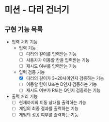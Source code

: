 # 미션 - 다리 건너기

## 구현 기능 목록

- 입력 처리 기능
  - 입력 기능
    - [ ] 다리의 길이를 입력받는 기능
    - [ ] 사용자가 이동할 칸을 입력받는 기능
    - [ ] 재시도 여부를 입력받는 기능
  - 입력 검증 기능
    - [X] 다리의 길이가 3~20사이인지 검증하는 기능
    - [ ] 이동할 칸이 U또는 D인지 검증하는 기능
    - [ ] 재시도 여부가 R또는 Q인지 검증하는 기능

- 출력 처리 기능
  - [ ] 현재까지의 이동 상태를 출력하는 기능
  - [ ] 게임의 최종 결과를 출력하는 기능
  - [ ] 게임의 성공 여부를 출력하는 기능
